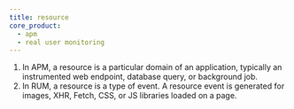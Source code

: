```yaml
---
title: resource
core_product:
  - apm
  - real user monitoring
---
```

1. In APM, a resource is a particular domain of an application, typically an instrumented web endpoint, database query, or background job.
2. In RUM, a resource is a type of event. A resource event is generated for images, XHR, Fetch, CSS, or JS libraries loaded on a page.